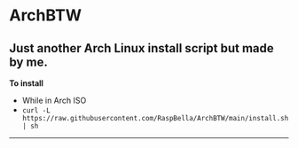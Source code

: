 # ArchBTW
Just another Arch Linux install script but made by me.
---
**To install**
- While in Arch ISO
- ```curl -L https://raw.githubusercontent.com/RaspBella/ArchBTW/main/install.sh | sh```
---
